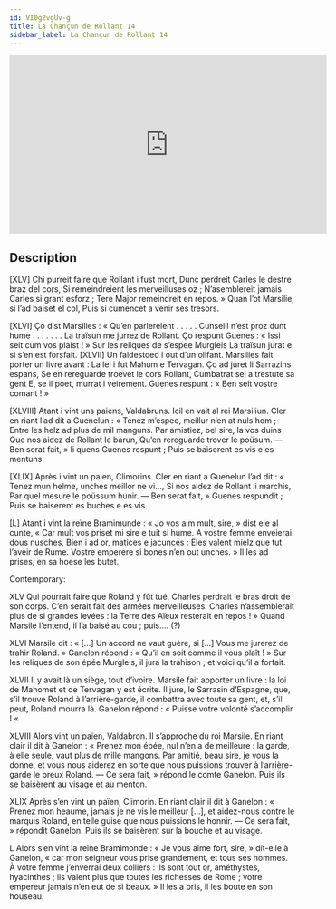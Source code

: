 ```yaml
---
id: VI0g2vgUv-g
title: La Chançun de Rollant 14
sidebar_label: La Chançun de Rollant 14
---
```


<iframe
  width="560"
  height="315"
  src="https://www.youtube.com/embed/VI0g2vgUv-g"
  title="YouTube video player"
  frameborder="0"
  allow="accelerometer; autoplay; clipboard-write; encrypted-media; gyroscope; picture-in-picture; web-share"
  referrerpolicy="strict-origin-when-cross-origin"
  allowfullscreen
></iframe>

## Description

[XLV]
Chi purreit faire que Rollant i fust mort,
Dunc perdreit Carles le destre braz del cors,
Si remeindreient les merveilluses oz ;
N’asemblereit jamais Carles si grant esforz ;
Tere Major remeindreit en repos. »
Quan l’ot Marsilie, si l’ad baiset el col,
Puis si cumencet a venir ses tresors. 

[XLVI]
Ço dist Marsilies : « Qu’en parlereient . . . . .
Cunseill n’est proz dunt hume . . . . . . .
La traïsun me jurrez de Rollant.
Ço respunt Guenes : « Issi seit cum vos plaist ! »
Sur les reliques de s’espee Murgleis
La traïsun jurat e si s’en est forsfait. 
[XLVII]
Un faldestoed i out d’un olifant.
Marsilies fait porter un livre avant :
La lei i fut Mahum e Tervagan.
Ço ad juret li Sarrazins espans,
Se en rereguarde troevet le cors Rollant,
Cumbatrat sei a trestute sa gent
E, se il poet, murrat i veirement.
Guenes respunt : « Ben seit vostre comant ! » 

[XLVIII]
Atant i vint uns paiens, Valdabruns.
Icil en vait al rei Marsiliun.
Cler en riant l’ad dit a Guenelun :
« Tenez m’espee, meillur n’en at nuls hom ;
Entre les helz ad plus de mil manguns.
Par amistiez, bel sire, la vos duins
Que nos aidez de Rollant le barun,
Qu’en rereguarde trover le poüsum.
— Ben serat fait, » li quens Guenes respunt ;
Puis se baiserent es vis e es mentuns.

[XLIX]
Après i vint un paien, Climorins.
Cler en riant a Guenelun l’ad dit :
« Tenez mun helme, unches meillor ne vi…,
Si nos aidez de Rollant li marchis,
Par quel mesure le poüssum hunir.
— Ben serat fait, » Guenes respundit ;
Puis se baiserent es buches e es vis. 

[L]
Atant i vint la reïne Bramimunde :
« Jo vos aim mult, sire, » dist ele al cunte,
« Car mult vos priset mi sire e tuit si hume.
A vostre femme enveierai dous nusches,
Bien i ad or, matices e jacunces :
Eles valent mielz que tut l’aveir de Rume.
Vostre emperere si bones n’en out unches. »
Il les ad prises, en sa hoese les butet. 

Contemporary:

XLV
Qui pourrait faire que Roland y fût tué, Charles perdrait le bras droit de son corps. C’en serait fait des armées merveilleuses. Charles n’assemblerait plus de si grandes levées : la Terre des Aïeux resterait en repos ! » Quand Marsile l’entend, il l’a baisé au cou ; puis.... (?)

XLVI
Marsile dit : « […] Un accord ne vaut guère, si […] Vous me jurerez de trahir Roland. » Ganelon répond : « Qu’il en soit comme il vous plaît ! » Sur les reliques de son épée Murgleis, il jura la trahison ; et voici qu’il a forfait.

XLVII
Il y avait là un siège, tout d’ivoire. Marsile fait apporter un livre : la loi de Mahomet et de Tervagan y est écrite. Il jure, le Sarrasin d’Espagne, que, s’il trouve Roland à l’arrière-garde, il combattra avec toute sa gent, et, s’il peut, Roland mourra là. Ganelon répond : « Puisse votre volonté s’accomplir ! «

XLVIII
Alors vint un païen, Valdabron. Il s’approche du roi Marsile. En riant clair il dit à Ganelon : « Prenez mon épée, nul n’en a de meilleure : la garde, à elle seule, vaut plus de mille mangons. Par amitié, beau sire, je vous la donne, et vous nous aiderez en sorte que nous puissions trouver à l’arrière-garde le preux Roland. — Ce sera fait, » répond le comte Ganelon. Puis ils se baisèrent au visage et au menton.

XLIX
Après s’en vint un païen, Climorin. En riant clair il dit à Ganelon : « Prenez mon heaume, jamais je ne vis le meilleur […], et aidez-nous contre le marquis Roland, en telle guise que nous puissions le honnir. — Ce sera fait, » répondit Ganelon. Puis ils se baisèrent sur la bouche et au visage.

L
Alors s’en vint la reine Bramimonde : « Je vous aime fort, sire, » dit-elle à Ganelon, « car mon seigneur vous prise grandement, et tous ses hommes. À votre femme j’enverrai deux colliers : ils sont tout or, améthystes, hyacinthes ; ils valent plus que toutes les richesses de Rome ; votre empereur jamais n’en eut de si beaux. » Il les a pris, il les boute en son houseau.
